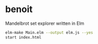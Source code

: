 # benoit
Mandelbrot set explorer written in Elm

```bash
elm-make Main.elm --output elm.js --yes
start index.html
```
